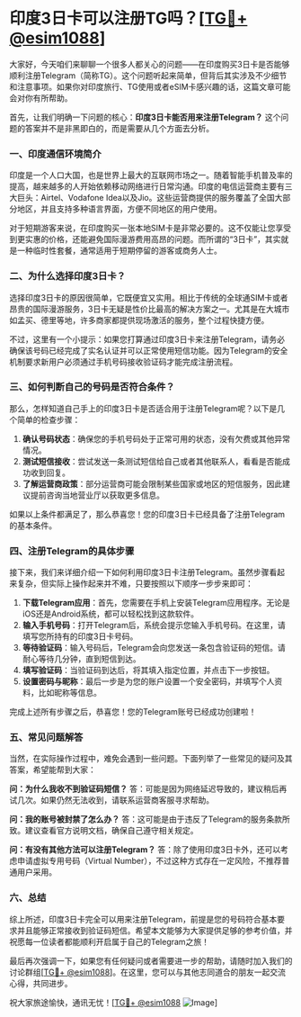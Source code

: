 # 印度3日卡可以注册TG吗？[[TG💪+ @esim1088](https://t.me/s/esim1088)]

大家好，今天咱们来聊聊一个很多人都关心的问题——在印度购买3日卡是否能够顺利注册Telegram（简称TG）。这个问题听起来简单，但背后其实涉及不少细节和注意事项。如果你对印度旅行、TG使用或者eSIM卡感兴趣的话，这篇文章可能会对你有所帮助。

首先，让我们明确一下问题的核心：**印度3日卡能否用来注册Telegram？** 这个问题的答案并不是非黑即白的，而是需要从几个方面去分析。

### 一、印度通信环境简介

印度是一个人口大国，也是世界上最大的互联网市场之一。随着智能手机普及率的提高，越来越多的人开始依赖移动网络进行日常沟通。印度的电信运营商主要有三大巨头：Airtel、Vodafone Idea以及Jio。这些运营商提供的服务覆盖了全国大部分地区，并且支持多种语言界面，方便不同地区的用户使用。

对于短期游客来说，在印度购买一张本地SIM卡是非常必要的。这不仅能让您享受到更实惠的价格，还能避免国际漫游费用高昂的问题。而所谓的“3日卡”，其实就是一种临时性套餐，通常适用于短期停留的游客或商务人士。

### 二、为什么选择印度3日卡？

选择印度3日卡的原因很简单，它既便宜又实用。相比于传统的全球通SIM卡或者昂贵的国际漫游服务，3日卡无疑是性价比最高的解决方案之一。尤其是在大城市如孟买、德里等地，许多商家都提供现场激活的服务，整个过程快捷方便。

不过，这里有一个小提示：如果您打算通过印度3日卡来注册Telegram，请务必确保该号码已经完成了实名认证并可以正常使用短信功能。因为Telegram的安全机制要求新用户必须通过手机号码接收验证码才能完成注册流程。

### 三、如何判断自己的号码是否符合条件？

那么，怎样知道自己手上的印度3日卡是否适合用于注册Telegram呢？以下是几个简单的检查步骤：

1. **确认号码状态**：确保您的手机号码处于正常可用的状态，没有欠费或其他异常情况。
2. **测试短信接收**：尝试发送一条测试短信给自己或者其他联系人，看看是否能成功收到回复。
3. **了解运营商政策**：部分运营商可能会限制某些国家或地区的短信服务，因此建议提前咨询当地营业厅以获取更多信息。

如果以上条件都满足了，那么恭喜您！您的印度3日卡已经具备了注册Telegram的基本条件。

### 四、注册Telegram的具体步骤

接下来，我们来详细介绍一下如何利用印度3日卡注册Telegram。虽然步骤看起来复杂，但实际上操作起来并不难，只要按照以下顺序一步步来即可：

1. **下载Telegram应用**：首先，您需要在手机上安装Telegram应用程序。无论是iOS还是Android系统，都可以轻松找到这款软件。
2. **输入手机号码**：打开Telegram后，系统会提示您输入手机号码。在这里，请填写您所持有的印度3日卡号码。
3. **等待验证码**：输入号码后，Telegram会向您发送一条包含验证码的短信。请耐心等待几分钟，直到短信到达。
4. **填写验证码**：当验证码到达后，将其填入指定位置，并点击下一步按钮。
5. **设置密码与昵称**：最后一步是为您的账户设置一个安全密码，并填写个人资料，比如昵称等信息。

完成上述所有步骤之后，恭喜您！您的Telegram账号已经成功创建啦！

### 五、常见问题解答

当然，在实际操作过程中，难免会遇到一些问题。下面列举了一些常见的疑问及其答案，希望能帮到大家：

**问：为什么我收不到验证码短信？**
答：可能是因为网络延迟导致的，建议稍后再试几次。如果仍然无法收到，请联系运营商客服寻求帮助。

**问：我的账号被封禁了怎么办？**
答：这可能是由于违反了Telegram的服务条款所致。建议查看官方说明文档，确保自己遵守相关规定。

**问：有没有其他方法可以注册Telegram？**
答：除了使用印度3日卡外，还可以考虑申请虚拟专用号码（Virtual Number），不过这种方式存在一定风险，不推荐普通用户采用。

### 六、总结

综上所述，印度3日卡完全可以用来注册Telegram，前提是您的号码符合基本要求并且能够正常接收到验证码短信。希望本文能够为大家提供足够的参考价值，并祝愿每一位读者都能顺利开启属于自己的Telegram之旅！

最后再次强调一下，如果您有任何疑问或者需要进一步的帮助，请随时加入我们的讨论群组[[TG💪+ @esim1088](https://t.me/s/esim1088)]。在这里，您可以与其他志同道合的朋友一起交流心得，共同进步。

祝大家旅途愉快，通讯无忧！[[TG💪+ @esim1088](https://t.me/s/esim1088) ![Image](https://i.postimg.cc/4NQfJmqS/Snipaste-2025-05-13-00-14-12.png)]